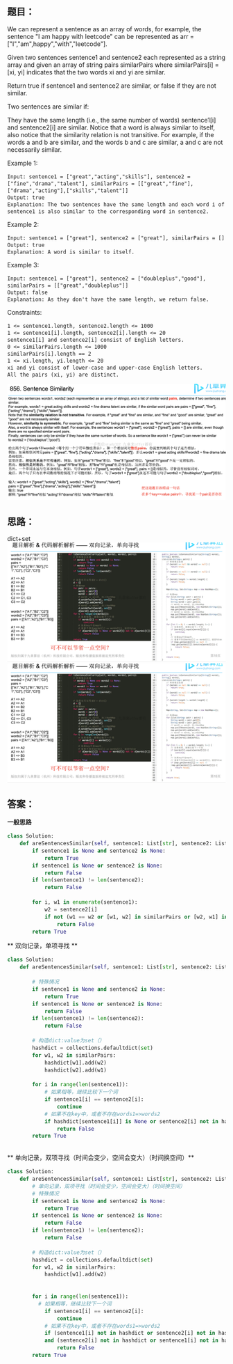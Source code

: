 ## 题目：
We can represent a sentence as an array of words, for example, the sentence "I am happy with leetcode" can be represented as arr = ["I","am",happy","with","leetcode"].

Given two sentences sentence1 and sentence2 each represented as a string array and given an array of string pairs similarPairs where similarPairs[i] = [xi, yi] indicates that the two words xi and yi are similar.

Return true if sentence1 and sentence2 are similar, or false if they are not similar.

Two sentences are similar if:

They have the same length (i.e., the same number of words)
sentence1[i] and sentence2[i] are similar.
Notice that a word is always similar to itself, also notice that the similarity relation is not transitive. For example, if the words a and b are similar, and the words b and c are similar, a and c are not necessarily similar.


Example 1:
```
Input: sentence1 = ["great","acting","skills"], sentence2 = ["fine","drama","talent"], similarPairs = [["great","fine"],["drama","acting"],["skills","talent"]]
Output: true
Explanation: The two sentences have the same length and each word i of sentence1 is also similar to the corresponding word in sentence2.
```
Example 2:
```
Input: sentence1 = ["great"], sentence2 = ["great"], similarPairs = []
Output: true
Explanation: A word is similar to itself.
```
Example 3:
```
Input: sentence1 = ["great"], sentence2 = ["doubleplus","good"], similarPairs = [["great","doubleplus"]]
Output: false
Explanation: As they don't have the same length, we return false.
```
Constraints:
```
1 <= sentence1.length, sentence2.length <= 1000
1 <= sentence1[i].length, sentence2[i].length <= 20
sentence1[i] and sentence2[i] consist of English letters.
0 <= similarPairs.length <= 1000
similarPairs[i].length == 2
1 <= xi.length, yi.length <= 20
xi and yi consist of lower-case and upper-case English letters.
All the pairs (xi, yi) are distinct.
```
![a](https://github.com/SSRRBB/Leetcode/blob/main/Images/148.png)
## 思路：
dict+set
![a](https://github.com/SSRRBB/Leetcode/blob/main/Images/149.png)
![a](https://github.com/SSRRBB/Leetcode/blob/main/Images/149.png)
## 答案：
**一般思路**
```python
class Solution:
    def areSentencesSimilar(self, sentence1: List[str], sentence2: List[str], similarPairs: List[List[str]]) -> bool:
        if sentence1 is None and sentence2 is None:
            return True
        if sentence1 is None or sentence2 is None:
            return False
        if len(sentence1) != len(sentence2):
            return False

        for i, w1 in enumerate(sentence1):
            w2 = sentence2[i]
            if not (w1 == w2 or [w1, w2] in similarPairs or [w2, w1] in similarPairs ):
                return False
        return True


```
** 双向记录，单项寻找 **
```python
class Solution:
    def areSentencesSimilar(self, sentence1: List[str], sentence2: List[str], similarPairs: List[List[str]]) -> bool:

        # 特殊情况
        if sentence1 is None and sentence2 is None:
            return True
        if sentence1 is None or sentence2 is None:
            return False
        if len(sentence1) != len(sentence2):
            return False

        # 构造dict:value为set（）
        hashdict = collections.defaultdict(set)
        for w1, w2 in similarPairs:
            hashdict[w1].add(w2)
            hashdict[w2].add(w1)
       
        for i in range(len(sentence1)):
            # 如果相等，继续比较下一个词
            if sentence1[i] == sentence2[i]:
                continue
            # 如果不在key中，或者不存在words1=>words2
            if hashdict[sentence1[i]] is None or sentence2[i] not in hashdict[sentence1[i]]:
                return False
        return True
  

```
** 单向记录，双项寻找（时间会变少，空间会变大）（时间换空间）**
```python 
class Solution:
    def areSentencesSimilar(self, sentence1: List[str], sentence2: List[str], similarPairs: List[List[str]]) -> bool:
        # 单向记录，双项寻找（时间会变少，空间会变大）（时间换空间）
        # 特殊情况
        if sentence1 is None and sentence2 is None:
            return True
        if sentence1 is None or sentence2 is None:
            return False
        if len(sentence1) != len(sentence2):
            return False
       
        # 构造dict:value为set（）
        hashdict = collections.defaultdict(set)
        for w1, w2 in similarPairs:
            hashdict[w1].add(w2)
         
        
        for i in range(len(sentence1)):
          # 如果相等，继续比较下一个词
            if sentence1[i] == sentence2[i]:
                continue
            # 如果不在key中，或者不存在words1=>words2
            if (sentence1[i] not in hashdict or sentence2[i] not in hashdict[sentence1[i]]) \
            and (sentence2[i] not in hashdict or sentence1[i] not in hashdict[sentence2[i]]):
                return False
        return True
        

```
